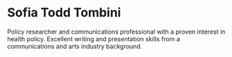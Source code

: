 # Sofia Todd Tombini

Policy researcher and communications professional with a proven interest in health policy. Excellent writing and presentation skills from a communications and arts industry background.
